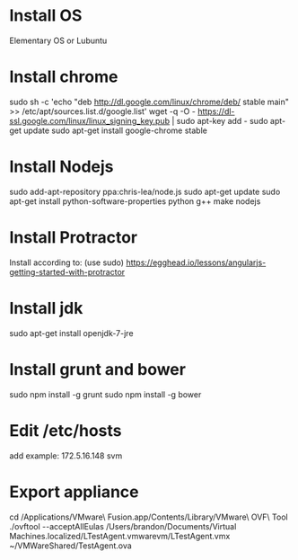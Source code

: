 Install OS
==========
Elementary OS or
Lubuntu

Install chrome
==============
sudo sh -c 'echo "deb http://dl.google.com/linux/chrome/deb/ stable main" >> /etc/apt/sources.list.d/google.list'
wget -q -O - https://dl-ssl.google.com/linux/linux_signing_key.pub | sudo apt-key add -
sudo apt-get update
sudo apt-get install google-chrome stable

Install Nodejs
==============
sudo add-apt-repository ppa:chris-lea/node.js
sudo apt-get update
sudo apt-get install python-software-properties python g++ make nodejs

Install Protractor
==================
Install according to: (use sudo)
https://egghead.io/lessons/angularjs-getting-started-with-protractor

Install jdk
===========
sudo apt-get install openjdk-7-jre

Install grunt and bower
=======================
sudo npm install -g grunt
sudo npm install -g bower

Edit /etc/hosts
===============
add <ip for system under test> <url for system under test>
example:
172.5.16.148   svm

Export appliance
================
cd /Applications/VMware\ Fusion.app/Contents/Library/VMware\ OVF\ Tool
./ovftool --acceptAllEulas /Users/brandon/Documents/Virtual Machines.localized/LTestAgent.vmwarevm/LTestAgent.vmx ~/VMWareShared/TestAgent.ova

